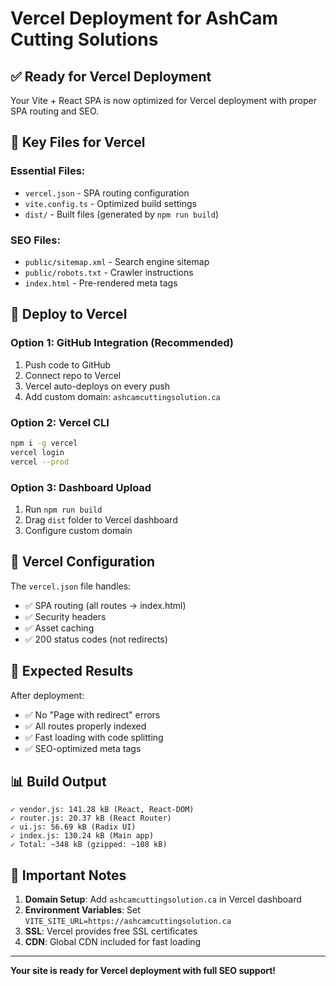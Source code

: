 # Vercel Deployment for AshCam Cutting Solutions

## ✅ **Ready for Vercel Deployment**

Your Vite + React SPA is now optimized for Vercel deployment with proper SPA routing and SEO.

## 📁 **Key Files for Vercel**

### **Essential Files:**
- `vercel.json` - SPA routing configuration
- `vite.config.ts` - Optimized build settings
- `dist/` - Built files (generated by `npm run build`)

### **SEO Files:**
- `public/sitemap.xml` - Search engine sitemap
- `public/robots.txt` - Crawler instructions
- `index.html` - Pre-rendered meta tags

## 🚀 **Deploy to Vercel**

### **Option 1: GitHub Integration (Recommended)**
1. Push code to GitHub
2. Connect repo to Vercel
3. Vercel auto-deploys on every push
4. Add custom domain: `ashcamcuttingsolution.ca`

### **Option 2: Vercel CLI**
```bash
npm i -g vercel
vercel login
vercel --prod
```

### **Option 3: Dashboard Upload**
1. Run `npm run build`
2. Drag `dist` folder to Vercel dashboard
3. Configure custom domain

## 🔧 **Vercel Configuration**

The `vercel.json` file handles:
- ✅ SPA routing (all routes → index.html)
- ✅ Security headers
- ✅ Asset caching
- ✅ 200 status codes (not redirects)

## 🎯 **Expected Results**

After deployment:
- ✅ No "Page with redirect" errors
- ✅ All routes properly indexed
- ✅ Fast loading with code splitting
- ✅ SEO-optimized meta tags

## 📊 **Build Output**
```
✓ vendor.js: 141.28 kB (React, React-DOM)
✓ router.js: 20.37 kB (React Router)  
✓ ui.js: 56.69 kB (Radix UI)
✓ index.js: 130.24 kB (Main app)
✓ Total: ~348 kB (gzipped: ~108 kB)
```

## 🚨 **Important Notes**

1. **Domain Setup**: Add `ashcamcuttingsolution.ca` in Vercel dashboard
2. **Environment Variables**: Set `VITE_SITE_URL=https://ashcamcuttingsolution.ca`
3. **SSL**: Vercel provides free SSL certificates
4. **CDN**: Global CDN included for fast loading

---

**Your site is ready for Vercel deployment with full SEO support!**
